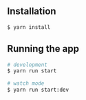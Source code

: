 ## Installation

```bash
$ yarn install
```

## Running the app

```bash
# development
$ yarn run start

# watch mode
$ yarn run start:dev

```
